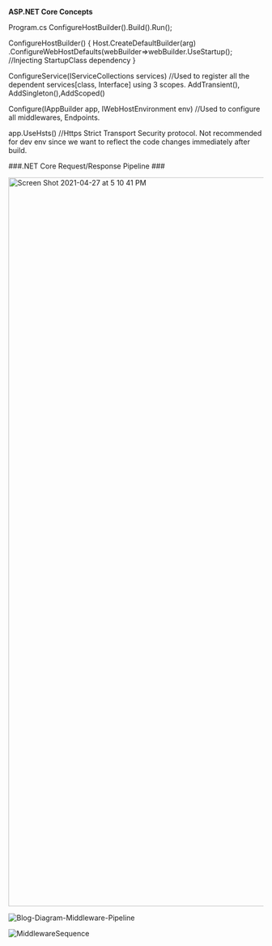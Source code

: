
**ASP.NET Core Concepts**

Program.cs
ConfigureHostBuilder().Build().Run();

ConfigureHostBuilder()
{
  Host.CreateDefaultBuilder(arg)
  .ConfigureWebHostDefaults(webBuilder=>webBuilder.UseStartup<Startup>();   //Injecting StartupClass dependency
}

ConfigureService(IServiceCollections services)  //Used to register all the dependent services[class, Interface] using 3 scopes. AddTransient(), AddSingleton(),AddScoped()

Configure(IAppBuilder app, IWebHostEnvironment env)   //Used to configure all middlewares, Endpoints. 

app.UseHsts()    //Https Strict Transport Security protocol. Not recommended for dev env since we want to reflect the code changes immediately after build.

###.NET Core Request/Response Pipeline ###

<img width="1440" alt="Screen Shot 2021-04-27 at 5 10 41 PM" src="https://user-images.githubusercontent.com/74425320/116319200-b71ed800-a77b-11eb-9344-0672b7cb8a86.png">

![Blog-Diagram-Middleware-Pipeline](https://user-images.githubusercontent.com/74425320/116319693-986d1100-a77c-11eb-8b7c-3b34ded31584.png)

![MiddlewareSequence](https://user-images.githubusercontent.com/74425320/116319938-f4d03080-a77c-11eb-84a0-fe8d5c6f36fc.png)

